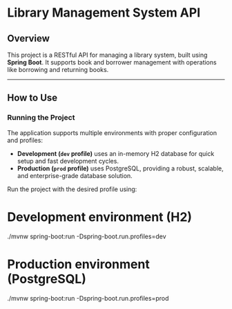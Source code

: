 
# Library Management System API

## Overview

This project is a RESTful API for managing a library system, built using **Spring Boot**. It supports book and borrower management with operations like borrowing and returning books.

---

## How to Use

### Running the Project

The application supports multiple environments with proper configuration and profiles:

- **Development (`dev` profile)** uses an in-memory H2 database for quick setup and fast development cycles.
- **Production (`prod` profile)** uses PostgreSQL, providing a robust, scalable, and enterprise-grade database solution.

Run the project with the desired profile using:


# Development environment (H2)
./mvnw spring-boot:run -Dspring-boot.run.profiles=dev

# Production environment (PostgreSQL)
./mvnw spring-boot:run -Dspring-boot.run.profiles=prod

